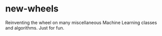 # new-wheels
Reinventing the wheel on many miscellaneous Machine Learning classes and algorithms. Just for fun.
